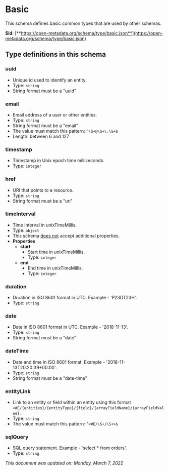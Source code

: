 # Basic

This schema defines basic common types that are used by other schemas.

**$id:** [**https://open-metadata.org/schema/type/basic.json**](https://open-metadata.org/schema/type/basic.json)

## Type definitions in this schema
### uuid

 - Unique id used to identify an entity.
 - Type: `string`
 - String format must be a "uuid"


### email

 - Email address of a user or other entities.
 - Type: `string`
 - String format must be a "email"
 - The value must match this pattern: `^\S+@\S+\.\S+$`
 - Length: between 6 and 127


### timestamp

 - Timestamp in Unix epoch time milliseconds.
 - Type: `integer`


### href

 - URI that points to a resource.
 - Type: `string`
 - String format must be a "uri"


### timeInterval

 - Time interval in unixTimeMillis.
 - Type: `object`
 - This schema <u>does not</u> accept additional properties.
 - **Properties**
	 - **start**
		 - Start time in unixTimeMillis.
		 - Type: `integer`
	 - **end**
		 - End time in unixTimeMillis.
		 - Type: `integer`


### duration

 - Duration in ISO 8601 format in UTC. Example - 'P23DT23H'.
 - Type: `string`


### date

 - Date in ISO 8601 format in UTC. Example - '2018-11-13'.
 - Type: `string`
 - String format must be a "date"


### dateTime

 - Date and time in ISO 8601 format. Example - '2018-11-13T20:20:39+00:00'.
 - Type: `string`
 - String format must be a "date-time"


### entityLink

 - Link to an entity or field within an entity using this format `<#E/{entities}/{entityType}/{field}/{arrayFieldName}/{arrayFieldValue}`.
 - Type: `string`
 - The value must match this pattern: `^<#E/\S+/\S+>$`


### sqlQuery

 - SQL query statement. Example - 'select * from orders'.
 - Type: `string`




_This document was updated on: Monday, March 7, 2022_